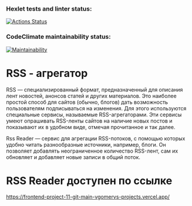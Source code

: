 ### Hexlet tests and linter status:
[![Actions Status](https://github.com/VgomerV/frontend-project-11/actions/workflows/hexlet-check.yml/badge.svg)](https://github.com/VgomerV/frontend-project-11/actions)

### CodeClimate maintainability status:
[![Maintainability](https://api.codeclimate.com/v1/badges/6d14b65573cc8c89ab08/maintainability)](https://codeclimate.com/github/VgomerV/frontend-project-11/maintainability)

# RSS - агрегатор
RSS — специализированный формат, предназначенный для описания лент новостей, анонсов статей и других материалов. Это наиболее простой способ для сайтов (обычно, блогов) дать возможность пользователям подписываться на изменения. Для этого используются специальные сервисы, называемые RSS-агрегаторами. Эти сервисы умеют опрашивать RSS-ленты сайтов на наличие новых постов и показывают их в удобном виде, отмечая прочитанное и так далее.

Rss Reader — сервис для агрегации RSS-потоков, с помощью которых удобно читать разнообразные источники, например, блоги. Он позволяет добавлять неограниченное количество RSS-лент, сам их обновляет и добавляет новые записи в общий поток.

# RSS Reader доступен по ссылке
https://frontend-project-11-git-main-vgomervs-projects.vercel.app/